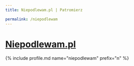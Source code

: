 ```yaml
---
title: Niepodlewam.pl | Patromierz

permalink: /niepodlewam
---
```


# [Niepodlewam.pl](https://patronite.pl/niepodlewam)

{% include profile.md name="niepodlewam" prefix="n" %}
